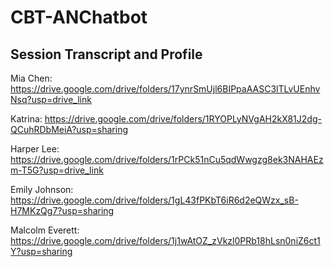 # CBT-ANChatbot
## Session Transcript and Profile
Mia Chen: https://drive.google.com/drive/folders/17ynrSmUjl6BIPpaAASC3lTLvUEnhvNsq?usp=drive_link

Katrina: https://drive.google.com/drive/folders/1RYOPLyNVgAH2kX81J2dg-QCuhRDbMeiA?usp=sharing

Harper Lee: https://drive.google.com/drive/folders/1rPCk51nCu5qdWwgzg8ek3NAHAEzm-T5G?usp=drive_link

Emily Johnson: https://drive.google.com/drive/folders/1gL43fPKbT6iR6d2eQWzx_sB-H7MKzQg7?usp=sharing

Malcolm Everett: https://drive.google.com/drive/folders/1j1wAtOZ_zVkzl0PRb18hLsn0niZ6ct1Y?usp=sharing